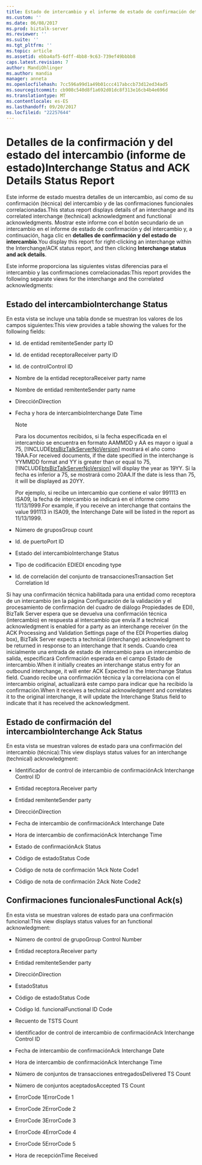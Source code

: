 ```yaml
---
title: Estado de intercambio y el informe de estado de confirmación detalles | Documentos de Microsoft
ms.custom: ''
ms.date: 06/08/2017
ms.prod: biztalk-server
ms.reviewer: ''
ms.suite: ''
ms.tgt_pltfrm: ''
ms.topic: article
ms.assetid: ebba4af5-6dff-4bb8-9c63-739ef49bbbb8
caps.latest.revision: 7
author: MandiOhlinger
ms.author: mandia
manager: anneta
ms.openlocfilehash: 7cc596a99d1a49b01ccc417abccb73d12ed34ad5
ms.sourcegitcommit: cb908c540d8f1a692d01dc8f313e16cb4b4e696d
ms.translationtype: MT
ms.contentlocale: es-ES
ms.lasthandoff: 09/20/2017
ms.locfileid: "22257644"
---
```

# <a name="interchange-status-and-ack-details-status-report"></a><span data-ttu-id="47ede-102">Detalles de la confirmación y del estado del intercambio (informe de estado)</span><span class="sxs-lookup"><span data-stu-id="47ede-102">Interchange Status and ACK Details Status Report</span></span>
<span data-ttu-id="47ede-103">Este informe de estado muestra detalles de un intercambio, así como de su confirmación (técnica) del intercambio y de las confirmaciones funcionales correlacionadas.</span><span class="sxs-lookup"><span data-stu-id="47ede-103">This status report displays details of an interchange and its correlated interchange (technical) acknowledgment and functional acknowledgments.</span></span> <span data-ttu-id="47ede-104">Mostrar este informe con el botón secundario de un intercambio en el informe de estado de confirmación y del intercambio y, a continuación, haga clic en **detalles de confirmación y del estado de intercambio**.</span><span class="sxs-lookup"><span data-stu-id="47ede-104">You display this report for right-clicking an interchange within the Interchange/ACK status report, and then clicking **Interchange status and ack details**.</span></span>  
  
 <span data-ttu-id="47ede-105">Este informe proporciona las siguientes vistas diferencias para el intercambio y las confirmaciones correlacionadas:</span><span class="sxs-lookup"><span data-stu-id="47ede-105">This report provides the following separate views for the interchange and the correlated acknowledgments:</span></span>  
  
## <a name="interchange-status"></a><span data-ttu-id="47ede-106">Estado del intercambio</span><span class="sxs-lookup"><span data-stu-id="47ede-106">Interchange Status</span></span>  
 <span data-ttu-id="47ede-107">En esta vista se incluye una tabla donde se muestran los valores de los campos siguientes:</span><span class="sxs-lookup"><span data-stu-id="47ede-107">This view provides a table showing the values for the following fields:</span></span>  
  
-   <span data-ttu-id="47ede-108">Id. de entidad remitente</span><span class="sxs-lookup"><span data-stu-id="47ede-108">Sender party ID</span></span>  
  
-   <span data-ttu-id="47ede-109">Id. de entidad receptora</span><span class="sxs-lookup"><span data-stu-id="47ede-109">Receiver party ID</span></span>  
  
-   <span data-ttu-id="47ede-110">Id. de control</span><span class="sxs-lookup"><span data-stu-id="47ede-110">Control ID</span></span>  
  
-   <span data-ttu-id="47ede-111">Nombre de la entidad receptora</span><span class="sxs-lookup"><span data-stu-id="47ede-111">Receiver party name</span></span>  
  
-   <span data-ttu-id="47ede-112">Nombre de entidad remitente</span><span class="sxs-lookup"><span data-stu-id="47ede-112">Sender party name</span></span>  
  
-   <span data-ttu-id="47ede-113">Dirección</span><span class="sxs-lookup"><span data-stu-id="47ede-113">Direction</span></span>  
  
-   <span data-ttu-id="47ede-114">Fecha y hora de intercambio</span><span class="sxs-lookup"><span data-stu-id="47ede-114">Interchange Date Time</span></span>  
  
    > [!NOTE]
    >  <span data-ttu-id="47ede-115">Para los documentos recibidos, si la fecha especificada en el intercambio se encuentra en formato AAMMDD y AA es mayor o igual a 75, [!INCLUDE[btsBizTalkServerNoVersion](../includes/btsbiztalkservernoversion-md.md)] mostrará el año como 19AA.</span><span class="sxs-lookup"><span data-stu-id="47ede-115">For received documents, if the date specified in the interchange is YYMMDD format and YY is greater than or equal to 75, [!INCLUDE[btsBizTalkServerNoVersion](../includes/btsbiztalkservernoversion-md.md)] will display the year as 19YY.</span></span> <span data-ttu-id="47ede-116">Si la fecha es inferior a 75, se mostrará como 20AA.</span><span class="sxs-lookup"><span data-stu-id="47ede-116">If the date is less than 75, it will be displayed as 20YY.</span></span>  
    >   
    >  <span data-ttu-id="47ede-117">Por ejemplo, si recibe un intercambio que contiene el valor 991113 en ISA09, la fecha de intercambio se indicará en el informe como 11/13/1999.</span><span class="sxs-lookup"><span data-stu-id="47ede-117">For example, if you receive an interchange that contains the value 991113 in ISA09, the Interchange Date will be listed in the report as 11/13/1999.</span></span>  
  
-   <span data-ttu-id="47ede-118">Número de grupos</span><span class="sxs-lookup"><span data-stu-id="47ede-118">Group count</span></span>  
  
-   <span data-ttu-id="47ede-119">Id. de puerto</span><span class="sxs-lookup"><span data-stu-id="47ede-119">Port ID</span></span>  
  
-   <span data-ttu-id="47ede-120">Estado del intercambio</span><span class="sxs-lookup"><span data-stu-id="47ede-120">Interchange Status</span></span>  
  
-   <span data-ttu-id="47ede-121">Tipo de codificación EDI</span><span class="sxs-lookup"><span data-stu-id="47ede-121">EDI encoding type</span></span>  
  
-   <span data-ttu-id="47ede-122">Id. de correlación del conjunto de transacciones</span><span class="sxs-lookup"><span data-stu-id="47ede-122">Transaction Set Correlation Id</span></span>  
  
 <span data-ttu-id="47ede-123">Si hay una confirmación técnica habilitada para una entidad como receptora de un intercambio (en la página Configuración de la validación y el procesamiento de confirmación del cuadro de diálogo Propiedades de EDI), BizTalk Server espera que se devuelva una confirmación técnica (intercambio) en respuesta al intercambio que envía.</span><span class="sxs-lookup"><span data-stu-id="47ede-123">If a technical acknowledgment is enabled for a party as an interchange receiver (in the ACK Processing and Validation Settings page of the EDI Properties dialog box), BizTalk Server expects a technical (interchange) acknowledgment to be returned in response to an interchange that it sends.</span></span> <span data-ttu-id="47ede-124">Cuando crea inicialmente una entrada de estado de intercambio para un intercambio de salida, especificará Confirmación esperada en el campo Estado de intercambio.</span><span class="sxs-lookup"><span data-stu-id="47ede-124">When it initially creates an interchange status entry for an outbound interchange, it will enter ACK Expected in the Interchange Status field.</span></span> <span data-ttu-id="47ede-125">Cuando recibe una confirmación técnica y la correlaciona con el intercambio original, actualizará este campo para indicar que ha recibido la confirmación.</span><span class="sxs-lookup"><span data-stu-id="47ede-125">When it receives a technical acknowledgment and correlates it to the original interchange, it will update the Interchange Status field to indicate that it has received the acknowledgment.</span></span>  
  
## <a name="interchange-ack-status"></a><span data-ttu-id="47ede-126">Estado de confirmación del intercambio</span><span class="sxs-lookup"><span data-stu-id="47ede-126">Interchange Ack Status</span></span>  
 <span data-ttu-id="47ede-127">En esta vista se muestran valores de estado para una confirmación del intercambio (técnica):</span><span class="sxs-lookup"><span data-stu-id="47ede-127">This view displays status values for an interchange (technical) acknowledgment:</span></span>  
  
-   <span data-ttu-id="47ede-128">Identificador de control de intercambio de confirmación</span><span class="sxs-lookup"><span data-stu-id="47ede-128">Ack Interchange Control ID</span></span>  
  
-   <span data-ttu-id="47ede-129">Entidad receptora.</span><span class="sxs-lookup"><span data-stu-id="47ede-129">Receiver party</span></span>  
  
-   <span data-ttu-id="47ede-130">Entidad remitente</span><span class="sxs-lookup"><span data-stu-id="47ede-130">Sender party</span></span>  
  
-   <span data-ttu-id="47ede-131">Dirección</span><span class="sxs-lookup"><span data-stu-id="47ede-131">Direction</span></span>  
  
-   <span data-ttu-id="47ede-132">Fecha de intercambio de confirmación</span><span class="sxs-lookup"><span data-stu-id="47ede-132">Ack Interchange Date</span></span>  
  
-   <span data-ttu-id="47ede-133">Hora de intercambio de confirmación</span><span class="sxs-lookup"><span data-stu-id="47ede-133">Ack Interchange Time</span></span>  
  
-   <span data-ttu-id="47ede-134">Estado de confirmación</span><span class="sxs-lookup"><span data-stu-id="47ede-134">Ack Status</span></span>  
  
-   <span data-ttu-id="47ede-135">Código de estado</span><span class="sxs-lookup"><span data-stu-id="47ede-135">Status Code</span></span>  
  
-   <span data-ttu-id="47ede-136">Código de nota de confirmación 1</span><span class="sxs-lookup"><span data-stu-id="47ede-136">Ack Note Code1</span></span>  
  
-   <span data-ttu-id="47ede-137">Código de nota de confirmación 2</span><span class="sxs-lookup"><span data-stu-id="47ede-137">Ack Note Code2</span></span>  
  
## <a name="functional-acks"></a><span data-ttu-id="47ede-138">Confirmaciones funcionales</span><span class="sxs-lookup"><span data-stu-id="47ede-138">Functional Ack(s)</span></span>  
 <span data-ttu-id="47ede-139">En esta vista se muestran valores de estado para una confirmación funcional:</span><span class="sxs-lookup"><span data-stu-id="47ede-139">This view displays status values for an functional acknowledgment:</span></span>  
  
-   <span data-ttu-id="47ede-140">Número de control de grupo</span><span class="sxs-lookup"><span data-stu-id="47ede-140">Group Control Number</span></span>  
  
-   <span data-ttu-id="47ede-141">Entidad receptora.</span><span class="sxs-lookup"><span data-stu-id="47ede-141">Receiver party</span></span>  
  
-   <span data-ttu-id="47ede-142">Entidad remitente</span><span class="sxs-lookup"><span data-stu-id="47ede-142">Sender party</span></span>  
  
-   <span data-ttu-id="47ede-143">Dirección</span><span class="sxs-lookup"><span data-stu-id="47ede-143">Direction</span></span>  
  
-   <span data-ttu-id="47ede-144">Estado</span><span class="sxs-lookup"><span data-stu-id="47ede-144">Status</span></span>  
  
-   <span data-ttu-id="47ede-145">Código de estado</span><span class="sxs-lookup"><span data-stu-id="47ede-145">Status Code</span></span>  
  
-   <span data-ttu-id="47ede-146">Código Id. funcional</span><span class="sxs-lookup"><span data-stu-id="47ede-146">Functional ID Code</span></span>  
  
-   <span data-ttu-id="47ede-147">Recuento de TS</span><span class="sxs-lookup"><span data-stu-id="47ede-147">TS Count</span></span>  
  
-   <span data-ttu-id="47ede-148">Identificador de control de intercambio de confirmación</span><span class="sxs-lookup"><span data-stu-id="47ede-148">Ack Interchange Control ID</span></span>  
  
-   <span data-ttu-id="47ede-149">Fecha de intercambio de confirmación</span><span class="sxs-lookup"><span data-stu-id="47ede-149">Ack Interchange Date</span></span>  
  
-   <span data-ttu-id="47ede-150">Hora de intercambio de confirmación</span><span class="sxs-lookup"><span data-stu-id="47ede-150">Ack Interchange Time</span></span>  
  
-   <span data-ttu-id="47ede-151">Número de conjuntos de transacciones entregados</span><span class="sxs-lookup"><span data-stu-id="47ede-151">Delivered TS Count</span></span>  
  
-   <span data-ttu-id="47ede-152">Número de conjuntos aceptados</span><span class="sxs-lookup"><span data-stu-id="47ede-152">Accepted TS Count</span></span>  
  
-   <span data-ttu-id="47ede-153">ErrorCode 1</span><span class="sxs-lookup"><span data-stu-id="47ede-153">ErrorCode 1</span></span>  
  
-   <span data-ttu-id="47ede-154">ErrorCode 2</span><span class="sxs-lookup"><span data-stu-id="47ede-154">ErrorCode 2</span></span>  
  
-   <span data-ttu-id="47ede-155">ErrorCode 3</span><span class="sxs-lookup"><span data-stu-id="47ede-155">ErrorCode 3</span></span>  
  
-   <span data-ttu-id="47ede-156">ErrorCode 4</span><span class="sxs-lookup"><span data-stu-id="47ede-156">ErrorCode 4</span></span>  
  
-   <span data-ttu-id="47ede-157">ErrorCode 5</span><span class="sxs-lookup"><span data-stu-id="47ede-157">ErrorCode 5</span></span>  
  
-   <span data-ttu-id="47ede-158">Hora de recepción</span><span class="sxs-lookup"><span data-stu-id="47ede-158">Time Received</span></span>